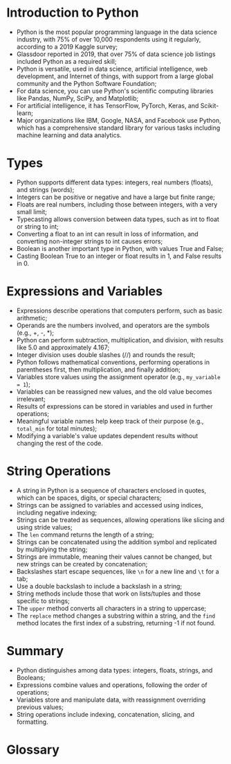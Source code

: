 # Introduction to Python

 - Python is the most popular programming language in the data science industry, with 75% of over 10,000 respondents using it regularly, according to a 2019 Kaggle survey;
 - Glassdoor reported in 2019, that over 75% of data science job listings included Python as a required skill;
 - Python is versatile, used in data science, artificial intelligence, web development, and Internet of things, with support from a large global community and the Python Software Foundation;
 - For data science, you can use Python's scientific computing libraries like Pandas, NumPy, SciPy, and Matplotlib;
 - For artificial intelligence, it has TensorFlow, PyTorch, Keras, and Scikit-learn;
 - Major organizations like IBM, Google, NASA, and Facebook use Python, which has a comprehensive standard library for various tasks including machine learning and data analytics.

# Types

 - Python supports different data types: integers, real numbers (floats), and strings (words);
 - Integers can be positive or negative and have a large but finite range;
 - Floats are real numbers, including those between integers, with a very small limit;
 - Typecasting allows conversion between data types, such as int to float or string to int;
 - Converting a float to an int can result in loss of information, and converting non-integer strings to int causes errors;
 - Boolean is another important type in Python, with values True and False;
 - Casting Boolean True to an integer or float results in 1, and False results in 0.

# Expressions and Variables

 - Expressions describe operations that computers perform, such as basic arithmetic;
 - Operands are the numbers involved, and operators are the symbols (e.g., +, -, *);
 - Python can perform subtraction, multiplication, and division, with results like 5.0 and approximately 4.167;
 - Integer division uses double slashes (//) and rounds the result;
 - Python follows mathematical conventions, performing operations in parentheses first, then multiplication, and finally addition;
 - Variables store values using the assignment operator (e.g., `my_variable = 1`);
 - Variables can be reassigned new values, and the old value becomes irrelevant;
 - Results of expressions can be stored in variables and used in further operations;
 - Meaningful variable names help keep track of their purpose (e.g., `total_min` for total minutes);
 - Modifying a variable's value updates dependent results without changing the rest of the code.

# String Operations

 - A string in Python is a sequence of characters enclosed in quotes, which can be spaces, digits, or special characters;
 - Strings can be assigned to variables and accessed using indices, including negative indexing;
 - Strings can be treated as sequences, allowing operations like slicing and using stride values;
 - The `len` command returns the length of a string;
 - Strings can be concatenated using the addition symbol and replicated by multiplying the string;
 - Strings are immutable, meaning their values cannot be changed, but new strings can be created by concatenation;
 - Backslashes start escape sequences, like `\n` for a new line and `\t` for a tab;
 - Use a double backslash to include a backslash in a string;
 - String methods include those that work on lists/tuples and those specific to strings;
 - The `upper` method converts all characters in a string to uppercase;
 - The `replace` method changes a substring within a string, and the `find` method locates the first index of a substring, returning -1 if not found.

# Summary

 - Python distinguishes among data types: integers, floats, strings, and Booleans;
 - Expressions combine values and operations, following the order of operations;
 - Variables store and manipulate data, with reassignment overriding previous values;
 - String operations include indexing, concatenation, slicing, and formatting.

# Glossary
